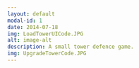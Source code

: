 ```yaml
---
layout: default
modal-id: 1
date: 2014-07-18
img: LoadTowerUICode.JPG
alt: image-alt
description: A small tower defence game.
img: UpgradeTowerCode.JPG
---
```


